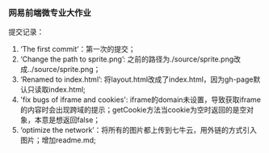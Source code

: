 ### 网易前端微专业大作业  
提交记录：  
1. ‘The first commit’：第一次的提交；  
2. ‘Change the path to sprite.png’: 之前的路径为./source/sprite.png改成../source/sprite.png；  
3. ‘Renamed to index.html’: 将layout.html改成了index.html，因为gh-page默认只读取index.html;  
4. 'fix bugs of iframe and cookies': iframe的domain未设置，导致获取iframe的内容时会出现跨域的提示；getCookie方法当cookie为空时返回的是空对象，本意是想返回false；  
5. ‘optimize the network’：将所有的图片都上传到七牛云，用外链的方式引入图片；增加readme.md;